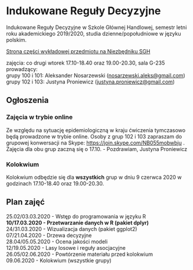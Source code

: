 # Indukowane Reguły Decyzyjne
Indukowane Reguły Decyzyjne w Szkole Głównej Handlowej, semestr letni roku akademickiego 2019/2020, studia dzienne/popołudniowe w języku polskim.

[Strona części wykładowej przedmiotu na Niezbędniku SGH](https://www.e-sgh.pl/mwrzosek/ird/)

zajęcia: co drugi wtorek 17.10-18.40 oraz 19.00-20.30, sala G-235  
prowadzący:  
  grupy 100 i 101: Aleksander Nosarzewski (nosarzewski.aleks@gmail.com)  
  grupy 102 i 103: Justyna Proniewicz  (justyna.proniewicz@gmail.com)

## Ogłoszenia
### Zajęcia w trybie online
Ze względu na sytuację epidemiologiczną w kraju ćwiczenia tymczasowo będą prowadzone w trybie online. Osoby z grup 102 i 103 zapraszam do grupowej konwersacji na Skype: https://join.skype.com/NB055mobwbju . Zajęcia dla obu grup zaczną się o 17.10. - Pozdrawiam, Justyna Proniewicz

### Kolokwium
Kolokwium odbędzie się dla __wszystkich__ grup w dniu 9 czerwca 2020 w godzinach 17.10-18.40 oraz 19.00-20.30.

## Plan zajęć
25.02/03.03.2020 - Wstęp do programowania w języku R  
__10/17.03.2020 - Przetwarzanie danych w R (pakiet dplyr)__  
24/31.03.2020 - Wizualizacja danych (pakiet ggplot2)  
07/21.04.2020 - Drzewa decyzyjne  
28.04/05.05.2020 - Ocena jakości modeli  
12/19.05.2020 - Lasy losowe i reguły asocjacyjne  
26.05/02.06.2020 - Powtórzenie materiału przed kolokwium  
09.06.2020 - Kolokwium (wszystkie grupy)
